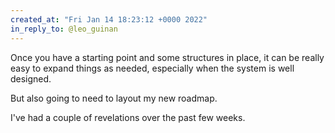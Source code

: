 ```yaml
---
created_at: "Fri Jan 14 18:23:12 +0000 2022"
in_reply_to: @leo_guinan
---
```


Once you have a starting point and some structures in place, it can be really easy to expand things as needed, especially when the system is well designed.

But also going to need to layout my new roadmap.

I've had a couple of revelations over the past few weeks.